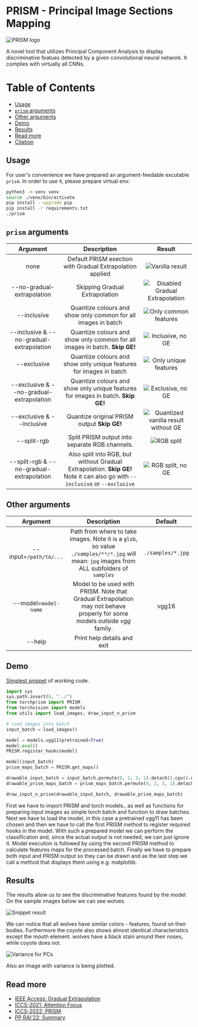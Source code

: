 # PRISM - **Pr**incipal **I**mage **S**ections **M**apping

![PRISM logo](https://raw.githubusercontent.com/szandala/TorchPRISM/master/PRISM_logo.png)

A novel tool that utilizes Principal Component Analysis to display discriminative featues detected by a given convolutional neural network.
It complies with virtually all CNNs.

# Table of Contents
* [Usage](#Usage)
* [`prism` arguments](#`prism`-arguments)
* [Other arguments](#Other-arguments)
* [Demo](#Demo)
* [Results](#Results)
* [Read more](#Read-more)
* [Citation](#Citation)

## Usage

For user's convenience we have prepared an argument-feedable excutable `prism`.
In order to use it, please prepare virtual env:
```sh
python3 -m venv venv
source ./venv/bin/activate
pip install --upgrade pip
pip install -r requirements.txt
./prism
```

## `prism` arguments

| Argument | Description | Result |
| :---: | :---: | :---: |
| none | Default PRISM exection with Gradual Extrapolation applied | ![Vanilla result](https://raw.githubusercontent.com/szandala/TorchPRISM/assets/results/PRISM_vanilla.jpg) |
| --no-gradual-extrapolation | Skipping Gradual Extrapolation | ![Disabled Gradual Extrapolation](https://raw.githubusercontent.com/szandala/TorchPRISM/assets/results/PRISM_no-ge.jpg) |
| --inclusive | Quantize colours and show only common for all images in batch | ![Only common features](https://raw.githubusercontent.com/szandala/TorchPRISM/assets/results/PRISM_inclusive.jpg) |
| --inclusive & --no-gradual-extrapolation | Quantize colours and show only common for all images in batch. **Skip GE!** | ![Inclusive, no GE](https://raw.githubusercontent.com/szandala/TorchPRISM/assets/results/PRISM_no-ge_inclusive.jpg) |
| --exclusive | Quantize colours and show only unique features for images in batch | ![Only unique features](https://raw.githubusercontent.com/szandala/TorchPRISM/assets/results/PRISM_exclusive.jpg) |
| --exclusive & --no-gradual-extrapolation | Quantize colours and show only unique features for images in batch. **Skip GE!** | ![Exclusive, no GE](https://raw.githubusercontent.com/szandala/TorchPRISM/assets/results/PRISM_no-ge_exclusive.jpg) |
| --exclusive & --inclusive | Quantize original PRISM output **Skip GE!** | ![Quantized vanilla result without GE](https://raw.githubusercontent.com/szandala/TorchPRISM/assets/results/PRISM_inclusive_exclusive.jpg) |
| --split-rgb |Split PRISM output into separate RGB channels. | ![RGB split](https://raw.githubusercontent.com/szandala/TorchPRISM/assets/results/PRISM_RGB.jpg) |
| --split-rgb & --no-gradual-extrapolation | Also split into RGB, but without Gradual Extrapolation. **Skip GE!** Note it can also go with `--inclusive` or `--exclusive`| ![RGB split, no GE](https://raw.githubusercontent.com/szandala/TorchPRISM/assets/results/PRISM_no-ge_RGB.jpg) |


## Other arguments

| Argument | Description | Default |
| :---: | :---: | :---: |
| --input=`/path/to/...` | Path from where to take images. Note it is a `glob`, so value `./samples/**/*.jpg` will mean: `jpg` images from ALL subfolders of `samples` | `./samples/*.jpg` |
| --model=`model-name` | Model to be used with PRISM. Note that Gradual Extrapolation may not behave properly for some models outside *vgg* family. | vgg16 |
| --help | Print help details and exit |  |

## Demo

[Simplest snippet](https://github.com/szandala/TorchPRISM/blob/master/SoftwareX_snippet/snippet.py) of working code.

```python
import sys
sys.path.insert(0, "../")
from torchprism import PRISM
from torchvision import models
from utils import load_images, draw_input_n_prism

# load images into batch
input_batch = load_images()

model = models.vgg11(pretrained=True)
model.eval()
PRISM.register_hooks(model)

model(input_batch)
prism_maps_batch = PRISM.get_maps()

drawable_input_batch = input_batch.permute(0, 2, 3, 1).detach().cpu().numpy()
drawable_prism_maps_batch = prism_maps_batch.permute(0, 2, 3, 1).detach().cpu().numpy()

draw_input_n_prism(drawable_input_batch, drawable_prism_maps_batch)
```
First we have to import PRISM and torch models., as well as functions for preparing input images as simple torch batch and function to draw batches. Next we have to load the model, in this case a pretrained vgg11 has been chosen and then we have to call the first PRISM method to register required hooks in the model.
With such a prepared model we can perform the classification and, since the actual output is not needed, we can just ignore it. Model execution is followed by using the second PRISM method to calculate features maps for the processed batch. Finally we have to prepare both input and PRISM output so they can be drawn and as the last step we call a method that displays them using e.g. matplotlib.

## Results

The results allow us to see the discriminative features found by the model.
On the sample images below we can see wolves

![Snippet result](https://raw.githubusercontent.com/szandala/TorchPRISM/master/SoftwareX_snippet/PRISM_result.png)

We can notice that all wolves have similar colors - features, found on their bodies. Furthermore the coyote also shows almost identical characteristics except the mouth element. wolves have a black stain around their noses, while coyote does not.

![Variance for PCs](https://raw.githubusercontent.com/szandala/TorchPRISM/assets/results/PRISM_var_vgg16.jpg)

Also an image with variance is being plotted.

## Read more
- [IEEE Access: Gradual Extrapolation](https://ieeexplore.ieee.org/document/9468713)
- [ICCS-2021: Attention Focus](https://www.iccs-meeting.org/archive/iccs2021/papers/127430415.pdf)
- [ICCS-2022: PRISM](https://link.springer.com/chapter/10.1007/978-3-031-08751-6_54)
- [PP RAI'22: Summary](https://docs.google.com/document/d/1_-TKex_0BW2pV3BO4Uwk6gF3Cer2bB5qUdgxWns0e-4/edit?usp=sharing)
